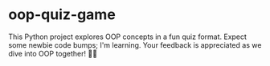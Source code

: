 # oop-quiz-game
 This Python project explores OOP concepts in a fun quiz format. Expect some newbie code bumps; I'm learning. Your feedback is appreciated as we dive into OOP together! 🐍🌟
